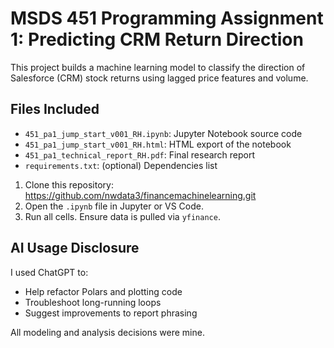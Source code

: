 # MSDS 451 Programming Assignment 1: Predicting CRM Return Direction

This project builds a machine learning model to classify the direction of Salesforce (CRM) stock returns using lagged price features and volume.

## Files Included

- `451_pa1_jump_start_v001_RH.ipynb`: Jupyter Notebook source code
- `451_pa1_jump_start_v001_RH.html`: HTML export of the notebook
- `451_pa1_technical_report_RH.pdf`: Final research report
- `requirements.txt`: (optional) Dependencies list

1. Clone this repository: https://github.com/nwdata3/financemachinelearning.git
2. Open the `.ipynb` file in Jupyter or VS Code.
3. Run all cells. Ensure data is pulled via `yfinance`.

## AI Usage Disclosure

I used ChatGPT to:
- Help refactor Polars and plotting code
- Troubleshoot long-running loops
- Suggest improvements to report phrasing

All modeling and analysis decisions were mine.
